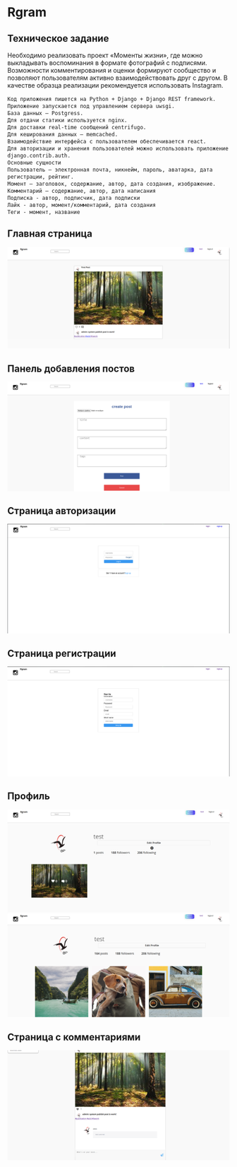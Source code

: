# Rgram

## Техническое задание

Необходимо реализовать проект «Моменты жизни», где можно выкладывать воспоминания в формате фотографий с подписями. Возможности комментирования и оценки формируют сообщество и позволяют пользователям активно взаимодействовать друг с другом.
В качестве образца реализации рекомендуется использовать Instagram.

```Используемые технологии
Код приложения пишется на Python + Django + Django REST framework.
Приложение запускается под управлением сервера uwsgi.
База данных – Postgress.
Для отдачи статики используется nginx.
Для доставки real-time сообщений centrifugo.
Для кеширования данных – memcached.
Взаимодействие интерфейса с пользователем обеспечивается react.
Для авторизации и хранения пользователей можно использовать приложение django.contrib.auth. 
Основные сущности
Пользователь – электронная почта, никнейм, пароль, аватарка, дата регистрации, рейтинг.
Момент – заголовок, содержание, автор, дата создания, изображение.
Комментарий – содержание, автор, дата написания
Подписка - автор, подписчик, дата подписки
Лайк - автор, момент/комментарий, дата создания
Теги - момент, название
```


## Главная страница 
<img src="https://raw.githubusercontent.com/dark0ghost/rgram/main/readme_file/rgram.png" alt="main menu">

##  Панель добавления постов
<img src="https://raw.githubusercontent.com/dark0ghost/rgram/main/readme_file/addpost.png" alt="add moment">

## Страница авторизации
<img src="https://raw.githubusercontent.com/dark0ghost/rgram/main/readme_file/login.png" alt="login panel">


## Страница регистрации
<img src="https://raw.githubusercontent.com/dark0ghost/rgram/main/readme_file/signup.png" alt="sign up panel">

## Профиль
<img src="https://raw.githubusercontent.com/dark0ghost/rgram/main/readme_file/profile.png" alt="profile">
<img src="https://raw.githubusercontent.com/dark0ghost/rgram/main/readme_file/profile-1.png" alt="profile  1">

## Страница с комментариями
<img src="https://raw.githubusercontent.com/dark0ghost/rgram/main/readme_file/comments.png" alt="comments">